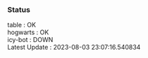 ### Status


table : OK  
hogwarts : OK  
icy-bot : DOWN  
Latest Update : 2023-08-03 23:07:16.540834

